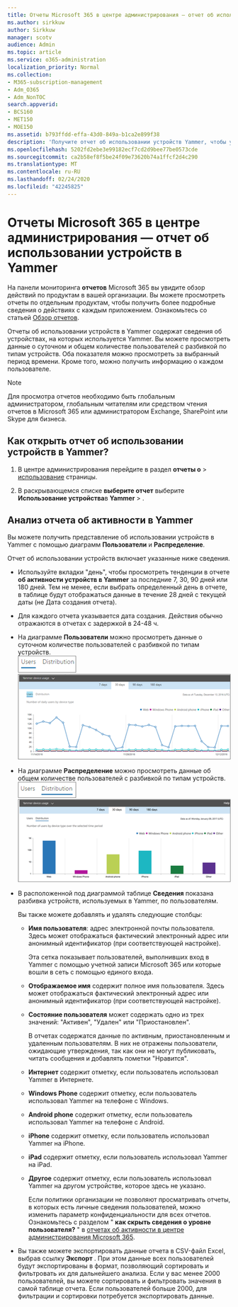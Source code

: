 ```yaml
---
title: Отчеты Microsoft 365 в центре администрирования — отчет об использовании устройств в Yammer
ms.author: sirkkuw
author: Sirkkuw
manager: scotv
audience: Admin
ms.topic: article
ms.service: o365-administration
localization_priority: Normal
ms.collection:
- M365-subscription-management
- Adm_O365
- Adm_NonTOC
search.appverid:
- BCS160
- MET150
- MOE150
ms.assetid: b793ffdd-effa-43d0-849a-b1ca2e899f38
description: 'Получите отчет об использовании устройств Yammer, чтобы узнать, на каких устройствах используются пользователи Yammer. '
ms.openlocfilehash: 5202fd2ebe3e99182ecf7cd2d9bee77be0573cde
ms.sourcegitcommit: ca2b58ef8f5be24f09e73620b74a1ffcf2d4c290
ms.translationtype: MT
ms.contentlocale: ru-RU
ms.lasthandoff: 02/24/2020
ms.locfileid: "42245825"
---
```

# <a name="microsoft-365-reports-in-the-admin-center---yammer-device-usage-report"></a>Отчеты Microsoft 365 в центре администрирования — отчет об использовании устройств в Yammer

На панели мониторинга **отчетов** Microsoft 365 вы увидите обзор действий по продуктам в вашей организации. Вы можете просмотреть отчеты по отдельным продуктам, чтобы получить более подробные сведения о действиях с каждым приложением. Ознакомьтесь со статьей [Обзор отчетов](activity-reports.md).
  
Отчеты об использовании устройств в Yammer содержат сведения об устройствах, на которых используется Yammer. Вы можете просмотреть данные о суточном и общем количестве пользователей с разбивкой по типам устройств. Оба показателя можно просмотреть за выбранный период времени. Кроме того, можно получить информацию о каждом пользователе.
  
> [!NOTE]
> Для просмотра отчетов необходимо быть глобальным администратором, глобальным читателям или средством чтения отчетов в Microsoft 365 или администратором Exchange, SharePoint или Skype для бизнеса. 
  
## <a name="how-do-i-get-to-the-yammer-device-usage-report"></a>Как открыть отчет об использовании устройств в Yammer?

1. В центре администрирования перейдите в раздел **отчеты о** \> <a href="https://go.microsoft.com/fwlink/p/?linkid=2074756" target="_blank">использование</a> страницы.

    
2. В раскрывающемся списке **выберите отчет** выберите **Использование устройства**в **Yammer** \> .
  
## <a name="interpret-the-yammer-activity-report"></a>Анализ отчета об активности в Yammer

Вы можете получить представление об использовании устройств в Yammer с помощью диаграмм **Пользователи** и **Распределение**. 
  
Отчет об использовании устройств включает указанные ниже сведения.
  
- Используйте вкладки "день", чтобы просмотреть тенденции в отчете **об активности устройств в Yammer** за последние 7, 30, 90 дней или 180 дней. Тем не менее, если выбрать определенный день в отчете, в таблице будут отображаться данные в течение 28 дней с текущей даты (не Дата создания отчета). 
    
- Для каждого отчета указывается дата создания. Действия обычно отражаются в отчетах с задержкой в 24-48 ч.
    
- На диаграмме **Пользователи** можно просмотреть данные о суточном количестве пользователей с разбивкой по типам устройств.<br/>![Представление "Пользователи" на диаграмме использования устройства Yammer](../media/ecfba1ec-fbea-4491-88da-1fb19b4d5629.png)<br/>![Отчет об использовании устройств в Yammer, в котором показано представление пользователей](../media/f396865a-ad6e-4f8b-a145-cc3865b352f4.png)
  
- На диаграмме **Распределение** можно просмотреть данные об общем количестве пользователей с разбивкой по типам устройств.<br/>![Представление распространения в отчете об использовании устройств в Yammer](../media/7a0b152e-2d2b-4d23-8dc2-046be53b724f.png)<br/>![Отчет об использовании устройств в Yammer](../media/780c351d-7a1d-451d-8c16-4c454ef58aa8.png)
  
- В расположенной под диаграммой таблице **Сведения** показана разбивка устройств, используемых в Yammer, по пользователям. 
    
    Вы также можете добавлять и удалять следующие столбцы:
    
  - **Имя пользователя**: адрес электронной почты пользователя. Здесь может отображаться фактический электронный адрес или анонимный идентификатор (при соответствующей настройке). 
    
    Эта сетка показывает пользователей, выполнивших вход в Yammer с помощью учетной записи Microsoft 365 или которые вошли в сеть с помощью единого входа.
    
  - **Отображаемое имя** содержит полное имя пользователя. Здесь может отображаться фактический электронный адрес или анонимный идентификатор (при соответствующей настройке). 
    
  - **Состояние пользователя** может содержать одно из трех значений: "Активен", "Удален" или "Приостановлен". 
    
    В отчетах содержатся данные по активным, приостановленным и удаленным пользователям. В них не отражены пользователи, ожидающие утверждения, так как они не могут публиковать, читать сообщения и добавлять пометки "Нравится".
    
  - **Интернет** содержит отметку, если пользователь использовал Yammer в Интернете. 
    
  - **Windows Phone** содержит отметку, если пользователь использовал Yammer на телефоне с Windows. 
    
  - **Android phone** содержит отметку, если пользователь использовал Yammer на телефоне с Android. 
    
  - **iPhone** содержит отметку, если пользователь использовал Yammer на iPhone. 
    
  - **iPad** содержит отметку, если пользователь использовал Yammer на iPad. 
    
  - **Другое** содержит отметку, если пользователь использовал Yammer на другом устройстве, которое здесь не указано. 
    
    Если политики организации не позволяют просматривать отчеты, в которых есть личные сведения пользователей, можно изменить параметр конфиденциальности для всех отчетов. Ознакомьтесь с разделом " **как скрыть сведения о уровне пользователя?** " в [отчетах об активности в центре администрирования Microsoft 365](activity-reports.md).
    
- Вы также можете экспортировать данные отчета в CSV-файл Excel, выбрав ссылку **Экспорт** . При этом данные всех пользователей будут экспортированы в формат, позволяющий сортировать и фильтровать их для дальнейшего анализа. Если у вас менее 2000 пользователей, вы можете сортировать и фильтровать значения в самой таблице отчета. Если пользователей больше 2000, для фильтрации и сортировки потребуется экспортировать данные. 
    


